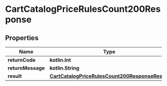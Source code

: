 
# CartCatalogPriceRulesCount200Response

## Properties
| Name | Type | Description | Notes |
| ------------ | ------------- | ------------- | ------------- |
| **returnCode** | **kotlin.Int** |  |  [optional] |
| **returnMessage** | **kotlin.String** |  |  [optional] |
| **result** | [**CartCatalogPriceRulesCount200ResponseResult**](CartCatalogPriceRulesCount200ResponseResult.md) |  |  [optional] |



